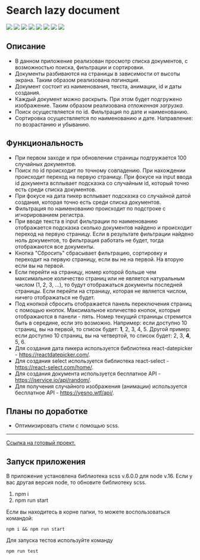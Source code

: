 # Search lazy document

![](https://shields.io/badge/-CSS-blue)
![](https://shields.io/badge/-JavaScript-yellow)
![](https://shields.io/badge/-React.JS-05D9FF)
![](https://shields.io/badge/-TypeScript-2D79C7)
![](https://shields.io/badge/-JSDoc-006FBB)
![](https://shields.io/badge/-Jest-99425B)
![](https://shields.io/badge/-Redux-764ABC)
![](https://shields.io/badge/-Redux_Toolkit-764ABC)

## Описание
- В данном приложение реализован просмотр списка документов, с возможностью поиска, фильтрации и сортировки.
- Документы разбиваются на страницы в зависимости от высоты экрана. Таким образом реализована *пагинация*.
- Документ состоит из наименования, текста, анимации, id и даты создания.
- Каждый документ можно раскрыть. При этом будет подгружено изображение. Таким образом реализована *отложенная загрузка*.
- Поиск осуществляется по id. Фильтрация по дате и наименованию.
- Сортировка осуществляется по наименованию и дате. Направление: по возрастанию и убыванию.

## Функциональность
- При первом заходе и при обновлении страницы подгружается 100 случайных документов.
- Поиск по id происходит по точному совпадению. При нахождении происходит переход на первую страницу. При фокусе на input ввода id документа всплывает подсказка со случайным id, который точно есть среди списка документов.
- При фокусе на дата пикер всплывает подсказка со случайной датой создания, которая точно есть среди списка документов.
- Фильтрация по наименованию происходит по подстроке с игнорированием регистра.
- При вводе текста в input фильтрации по наименованию отображается подсказка сколько документов найдено и происходит переход на первую страницу. Если в результате фильтрации найдено ноль документов, то фильтрация работать не будет, тогда отображаются все документы.
- Кнопка "Сбросить" сбрасывает фильтрацию, сортировку и переходит на первую страницу, если вы не на первой. На вторую если вы на первой. 
- Если перейти на страницу, номер которой больше чем максимальное количество страниц или не является натуральным числом (1, 2, 3, ...), то будут отображаться документы последней страницы. Если перейти на страницу, которая не является числом, ничего отображаться не будет. 
- Под кнопкой сбросить отображается панель переключения страниц с помощью кнопок. Максимальное количество кнопок, которые отображаются в панели - пять. Номер текущий страницы стремится быть в середине, если это возможно. Например: если доступно 10 страниц, вы на первой, то список будет: **1**, 2, 3, 4, 5. Другой пример: если доступно 10 страниц, вы на четвертой, то список будет: 2, 3, **4**, 5, 6.
- Для создания дата пикера используется библиотека react-datepicker - https://reactdatepicker.com/.
- Для создания select используется библиотека react-select - https://react-select.com/home/.
- Для создания документа используется бесплатное API - https://jservice.io/api/random/.
- Для получения случайного изображения (анимации) используется бесплатное API - https://yesno.wtf/api/.

## Планы по доработке
- Оптимизировать стили с помощью scss. 

<tr>
    <hr>
</tr>
 
 [Ссылка на готовый проект.](https://tyt34.github.io/search-lazy-document/#/1)

  ## Запуск приложения
  
  В приложение установлена библиотека scss v.6.0.0 для node v.16. Если у вас другая версия node, то обновите библиотеку scss. 
1. npm i
2. npm run start

Если вы находитесь в корне папки, то можете воспользоваться командой: 
```
npm i && npm run start
```

Для запуска тестов используйте команду 
```
npm run test
```
